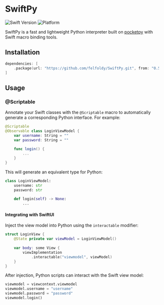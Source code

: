 # SwiftPy

![Swift Version](https://img.shields.io/badge/Swift-6.0-orange.svg)
![Platform](https://img.shields.io/badge/platform-iOS%20%7C%20macOS%20%7C%20visionOS-blue.svg)

SwiftPy is a fast and lightweight Python interpreter built on [pocketpy](https://github.com/pocketpy/pocketpy) with Swift macro binding tools.

## Installation

```swift
dependencies: [
    .package(url: "https://github.com/felfoldy/SwiftPy.git", from: "0.5.0")
]
```

## Usage

### @Scriptable

Annotate your Swift classes with the `@Scriptable` macro to automatically generate a corresponding Python interface. For example:

```swift
@Scriptable
@Observable class LoginViewModel {
    var username: String = ""
    var password: String = ""
    
    func login() {
        ...
    }
}
```

This will generate an equivalent type for Python:
```py
class LoginViewModel:
    username: str
    password: str
    
    def login(self) -> None:
        ...
```

#### Integrating with SwiftUI

Inject the view model into Python using the `interactable` modifier:
```swift
struct LoginView {
    @State private var viewModel = LoginViewModel()
    
    var body: some View {
        viewImplementation
            .interactable("viewmodel", viewModel)
    }
}
```

After injection, Python scripts can interact with the Swift view model:
```py
viewmodel = viewcontext.viewmodel
viewmodel.username = "username"
viewmodel.password = "password"
viewmodel.login()
```
